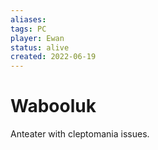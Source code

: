 ```yaml
---
aliases: 
tags: PC
player: Ewan
status: alive
created: 2022-06-19
---
```

# Wabooluk
Anteater with cleptomania issues.